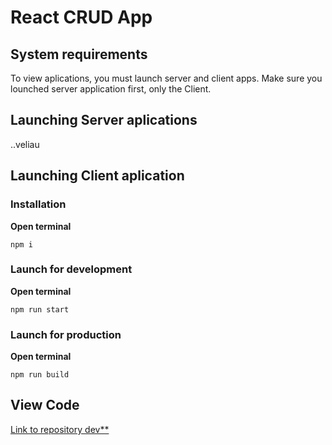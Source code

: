 # React CRUD App

## System requirements

To view aplications, you must launch server and client apps.
Make sure you lounched server application first, only the Client.

## Launching Server aplications
..veliau

## Launching Client aplication

### Installation
**Open terminal** 

``npm i ``

### Launch for development
**Open terminal**

```npm run start```

### Launch for production
**Open terminal**

``npm run build``


## View Code
[Link to repository dev**][def]

[def]: https://github.dev/KarolisBar94/react-crud